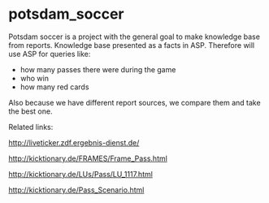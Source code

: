 # potsdam_soccer

Potsdam soccer is a project with the general goal to make knowledge base from reports. 
Knowledge base presented as a facts in ASP. 
Therefore will use ASP for queries like:

- how many passes there were during the game
- who win
- how many red cards

Also because we have different report sources, we compare them and take the best one.

Related links:

http://liveticker.zdf.ergebnis-dienst.de/

http://kicktionary.de/FRAMES/Frame_Pass.html

http://kicktionary.de/LUs/Pass/LU_1117.html

http://kicktionary.de/Pass_Scenario.html
